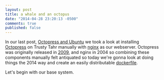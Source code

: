 ```yaml
---
layout: post
title: a whale and an octopus
date: "2014-04-28 23:20:13 -0500"
comments: true
published: false
---
```


In our last post, [Octopress and Ubuntu](http://pequeno.in/blog/2014/04/25/octopress-and-ubuntu/) we took a look at installing [Octopress](http://octopress.org/) on Trusty Tahr manually with [nginx](http://wiki.nginx.org/Main) as our webserver. Octopress was originally released in [2009](https://github.com/imathis/octopress/graphs/contributors), and nginx in 2004 so combining these components manually felt antiquated so today we're gonna look at doing things the 2014 way and create an easily distributable [dockerfile](https://www.docker.io).

<!-- more -->

Let's begin with our base system.
